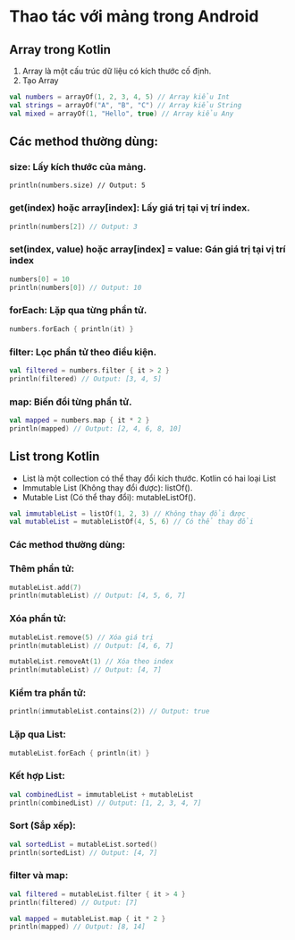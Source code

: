 # Thao tác với mảng trong Android

## Array trong Kotlin

1. Array là một cấu trúc dữ liệu có kích thước cố định.
2. Tạo Array

```kt
val numbers = arrayOf(1, 2, 3, 4, 5) // Array kiểu Int
val strings = arrayOf("A", "B", "C") // Array kiểu String
val mixed = arrayOf(1, "Hello", true) // Array kiểu Any

```

## Các method thường dùng:

### size: Lấy kích thước của mảng.

```
println(numbers.size) // Output: 5

```

### get(index) hoặc array[index]: Lấy giá trị tại vị trí index.

```kt
println(numbers[2]) // Output: 3

```

### set(index, value) hoặc array[index] = value: Gán giá trị tại vị trí index

```kt
numbers[0] = 10
println(numbers[0]) // Output: 10

```

### forEach: Lặp qua từng phần tử.

```kt
numbers.forEach { println(it) }

```

### filter: Lọc phần tử theo điều kiện.

```kt
val filtered = numbers.filter { it > 2 }
println(filtered) // Output: [3, 4, 5]

```

### map: Biến đổi từng phần tử.

```kt
val mapped = numbers.map { it * 2 }
println(mapped) // Output: [2, 4, 6, 8, 10]

```

## List trong Kotlin

- List là một collection có thể thay đổi kích thước. Kotlin có hai loại List
- Immutable List (Không thay đổi được): listOf().
- Mutable List (Có thể thay đổi): mutableListOf().

```kt
val immutableList = listOf(1, 2, 3) // Không thay đổi được
val mutableList = mutableListOf(4, 5, 6) // Có thể thay đổi

```

### Các method thường dùng:

### Thêm phần tử:

```kt
mutableList.add(7)
println(mutableList) // Output: [4, 5, 6, 7]

```

### Xóa phần tử:

```kt
mutableList.remove(5) // Xóa giá trị
println(mutableList) // Output: [4, 6, 7]

mutableList.removeAt(1) // Xóa theo index
println(mutableList) // Output: [4, 7]


```

### Kiểm tra phần tử:

```kt
println(immutableList.contains(2)) // Output: true

```

### Lặp qua List:

```kt
mutableList.forEach { println(it) }

```

### Kết hợp List:

```kt
val combinedList = immutableList + mutableList
println(combinedList) // Output: [1, 2, 3, 4, 7]

```

### Sort (Sắp xếp):

```kt
val sortedList = mutableList.sorted()
println(sortedList) // Output: [4, 7]

```

### filter và map:

```kt
val filtered = mutableList.filter { it > 4 }
println(filtered) // Output: [7]

val mapped = mutableList.map { it * 2 }
println(mapped) // Output: [8, 14]

```
